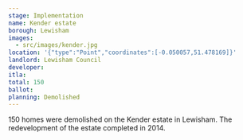 ```yaml
---
stage: Implementation 
name: Kender estate 
borough: Lewisham
images:
  - src/images/kender.jpg
location: '{"type":"Point","coordinates":[-0.050057,51.478169]}'
landlord: Lewisham Council
developer:
itla:
total: 150
ballot:
planning: Demolished
---
```

150 homes were demolished on the Kender estate in Lewisham.
The redevelopment of the estate completed in 2014.

